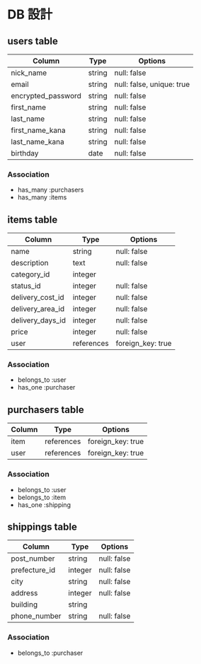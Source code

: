 # DB 設計

## users table

| Column             | Type                | Options                   |
|--------------------|---------------------|---------------------------|
| nick_name          | string              | null: false               |
| email              | string              | null: false, unique: true |
| encrypted_password | string              | null: false               |
| first_name         | string              | null: false               |
| last_name          | string              | null: false             |
| first_name_kana    | string              | null: false             |
| last_name_kana     | string              | null: false             |
| birthday           | date                | null: false             |


### Association

* has_many :purchasers
* has_many :items


## items table

| Column           | Type           | Options           |
|------------------|----------------|-------------------|
| name             | string         | null: false       |
| description      | text           | null: false       |
| category_id      | integer        |                   |
| status_id        | integer        | null: false       |
| delivery_cost_id | integer        | null: false       |
| delivery_area_id | integer        | null: false       |
| delivery_days_id | integer        | null: false       |
| price            | integer        | null: false       |
| user             | references     | foreign_key: true |


### Association

- belongs_to :user
- has_one :purchaser


## purchasers table

| Column      | Type       | Options           |
|-------------|------------|-------------------|
| item        | references | foreign_key: true |
| user        | references | foreign_key: true |

### Association

- belongs_to :user
- belongs_to :item
- has_one :shipping


## shippings table

| Column        | Type       | Options           |
|---------------|------------|-------------------|
| post_number   | string     | null: false       |
| prefecture_id | integer    | null: false       |
| city          | string     | null: false       |
| address       | integer    | null: false       |
| building      | string     |                   |
| phone_number  | string     | null: false       |

### Association

- belongs_to :purchaser
